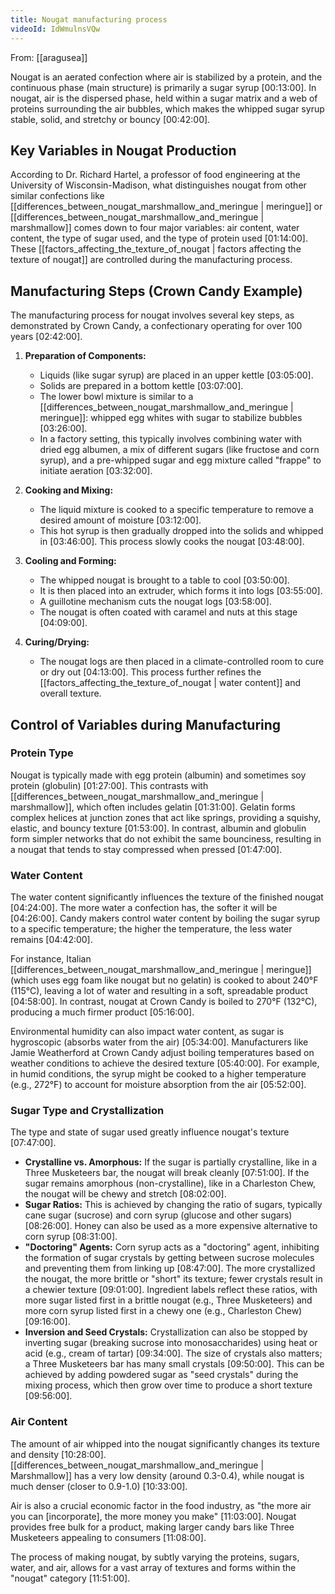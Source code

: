 ```yaml
---
title: Nougat manufacturing process
videoId: IdWmulnsVQw
---
```


From: [[aragusea]] <br/> 

Nougat is an aerated confection where air is stabilized by a protein, and the continuous phase (main structure) is primarily a sugar syrup <a class="yt-timestamp" data-t="00:13:00">[00:13:00]</a>. In nougat, air is the dispersed phase, held within a sugar matrix and a web of proteins surrounding the air bubbles, which makes the whipped sugar syrup stable, solid, and stretchy or bouncy <a class="yt-timestamp" data-t="00:42:00">[00:42:00]</a>.

## Key Variables in Nougat Production

According to Dr. Richard Hartel, a professor of food engineering at the University of Wisconsin-Madison, what distinguishes nougat from other similar confections like [[differences_between_nougat_marshmallow_and_meringue | meringue]] or [[differences_between_nougat_marshmallow_and_meringue | marshmallow]] comes down to four major variables: air content, water content, the type of sugar used, and the type of protein used <a class="yt-timestamp" data-t="01:14:00">[01:14:00]</a>. These [[factors_affecting_the_texture_of_nougat | factors affecting the texture of nougat]] are controlled during the manufacturing process.

## Manufacturing Steps (Crown Candy Example)

The manufacturing process for nougat involves several key steps, as demonstrated by Crown Candy, a confectionary operating for over 100 years <a class="yt-timestamp" data-t="02:42:00">[02:42:00]</a>.

1.  **Preparation of Components:**
    *   Liquids (like sugar syrup) are placed in an upper kettle <a class="yt-timestamp" data-t="03:05:00">[03:05:00]</a>.
    *   Solids are prepared in a bottom kettle <a class="yt-timestamp" data-t="03:07:00">[03:07:00]</a>.
    *   The lower bowl mixture is similar to a [[differences_between_nougat_marshmallow_and_meringue | meringue]]: whipped egg whites with sugar to stabilize bubbles <a class="yt-timestamp" data-t="03:26:00">[03:26:00]</a>.
    *   In a factory setting, this typically involves combining water with dried egg albumen, a mix of different sugars (like fructose and corn syrup), and a pre-whipped sugar and egg mixture called "frappe" to initiate aeration <a class="yt-timestamp" data-t="03:32:00">[03:32:00]</a>.

2.  **Cooking and Mixing:**
    *   The liquid mixture is cooked to a specific temperature to remove a desired amount of moisture <a class="yt-timestamp" data-t="03:12:00">[03:12:00]</a>.
    *   This hot syrup is then gradually dropped into the solids and whipped in <a class="yt-timestamp" data-t="03:46:00">[03:46:00]</a>. This process slowly cooks the nougat <a class="yt-timestamp" data-t="03:48:00">[03:48:00]</a>.

3.  **Cooling and Forming:**
    *   The whipped nougat is brought to a table to cool <a class="yt-timestamp" data-t="03:50:00">[03:50:00]</a>.
    *   It is then placed into an extruder, which forms it into logs <a class="yt-timestamp" data-t="03:55:00">[03:55:00]</a>.
    *   A guillotine mechanism cuts the nougat logs <a class="yt-timestamp" data-t="03:58:00">[03:58:00]</a>.
    *   The nougat is often coated with caramel and nuts at this stage <a class="yt-timestamp" data-t="04:09:00">[04:09:00]</a>.

4.  **Curing/Drying:**
    *   The nougat logs are then placed in a climate-controlled room to cure or dry out <a class="yt-timestamp" data-t="04:13:00">[04:13:00]</a>. This process further refines the [[factors_affecting_the_texture_of_nougat | water content]] and overall texture.

## Control of Variables during Manufacturing

### Protein Type
Nougat is typically made with egg protein (albumin) and sometimes soy protein (globulin) <a class="yt-timestamp" data-t="01:27:00">[01:27:00]</a>. This contrasts with [[differences_between_nougat_marshmallow_and_meringue | marshmallow]], which often includes gelatin <a class="yt-timestamp" data-t="01:31:00">[01:31:00]</a>. Gelatin forms complex helices at junction zones that act like springs, providing a squishy, elastic, and bouncy texture <a class="yt-timestamp" data-t="01:53:00">[01:53:00]</a>. In contrast, albumin and globulin form simpler networks that do not exhibit the same bounciness, resulting in a nougat that tends to stay compressed when pressed <a class="yt-timestamp" data-t="01:47:00">[01:47:00]</a>.

### Water Content
The water content significantly influences the texture of the finished nougat <a class="yt-timestamp" data-t="04:24:00">[04:24:00]</a>. The more water a confection has, the softer it will be <a class="yt-timestamp" data-t="04:26:00">[04:26:00]</a>. Candy makers control water content by boiling the sugar syrup to a specific temperature; the higher the temperature, the less water remains <a class="yt-timestamp" data-t="04:42:00">[04:42:00]</a>.

For instance, Italian [[differences_between_nougat_marshmallow_and_meringue | meringue]] (which uses egg foam like nougat but no gelatin) is cooked to about 240°F (115°C), leaving a lot of water and resulting in a soft, spreadable product <a class="yt-timestamp" data-t="04:58:00">[04:58:00]</a>. In contrast, nougat at Crown Candy is boiled to 270°F (132°C), producing a much firmer product <a class="yt-timestamp" data-t="05:16:00">[05:16:00]</a>.

Environmental humidity can also impact water content, as sugar is hygroscopic (absorbs water from the air) <a class="yt-timestamp" data-t="05:34:00">[05:34:00]</a>. Manufacturers like Jamie Weatherford at Crown Candy adjust boiling temperatures based on weather conditions to achieve the desired texture <a class="yt-timestamp" data-t="05:40:00">[05:40:00]</a>. For example, in humid conditions, the syrup might be cooked to a higher temperature (e.g., 272°F) to account for moisture absorption from the air <a class="yt-timestamp" data-t="05:52:00">[05:52:00]</a>.

### Sugar Type and Crystallization
The type and state of sugar used greatly influence nougat's texture <a class="yt-timestamp" data-t="07:47:00">[07:47:00]</a>.
*   **Crystalline vs. Amorphous:** If the sugar is partially crystalline, like in a Three Musketeers bar, the nougat will break cleanly <a class="yt-timestamp" data-t="07:51:00">[07:51:00]</a>. If the sugar remains amorphous (non-crystalline), like in a Charleston Chew, the nougat will be chewy and stretch <a class="yt-timestamp" data-t="08:02:00">[08:02:00]</a>.
*   **Sugar Ratios:** This is achieved by changing the ratio of sugars, typically cane sugar (sucrose) and corn syrup (glucose and other sugars) <a class="yt-timestamp" data-t="08:26:00">[08:26:00]</a>. Honey can also be used as a more expensive alternative to corn syrup <a class="yt-timestamp" data-t="08:31:00">[08:31:00]</a>.
*   **"Doctoring" Agents:** Corn syrup acts as a "doctoring" agent, inhibiting the formation of sugar crystals by getting between sucrose molecules and preventing them from linking up <a class="yt-timestamp" data-t="08:47:00">[08:47:00]</a>. The more crystallized the nougat, the more brittle or "short" its texture; fewer crystals result in a chewier texture <a class="yt-timestamp" data-t="09:01:00">[09:01:00]</a>. Ingredient labels reflect these ratios, with more sugar listed first in a brittle nougat (e.g., Three Musketeers) and more corn syrup listed first in a chewy one (e.g., Charleston Chew) <a class="yt-timestamp" data-t="09:16:00">[09:16:00]</a>.
*   **Inversion and Seed Crystals:** Crystallization can also be stopped by inverting sugar (breaking sucrose into monosaccharides) using heat or acid (e.g., cream of tartar) <a class="yt-timestamp" data-t="09:34:00">[09:34:00]</a>. The size of crystals also matters; a Three Musketeers bar has many small crystals <a class="yt-timestamp" data-t="09:50:00">[09:50:00]</a>. This can be achieved by adding powdered sugar as "seed crystals" during the mixing process, which then grow over time to produce a short texture <a class="yt-timestamp" data-t="09:56:00">[09:56:00]</a>.

### Air Content
The amount of air whipped into the nougat significantly changes its texture and density <a class="yt-timestamp" data-t="10:28:00">[10:28:00]</a>. [[differences_between_nougat_marshmallow_and_meringue | Marshmallow]] has a very low density (around 0.3-0.4), while nougat is much denser (closer to 0.9-1.0) <a class="yt-timestamp" data-t="10:33:00">[10:33:00]</a>.

Air is also a crucial economic factor in the food industry, as "the more air you can [incorporate], the more money you make" <a class="yt-timestamp" data-t="11:03:00">[11:03:00]</a>. Nougat provides free bulk for a product, making larger candy bars like Three Musketeers appealing to consumers <a class="yt-timestamp" data-t="11:08:00">[11:08:00]</a>.

The process of making nougat, by subtly varying the proteins, sugars, water, and air, allows for a vast array of textures and forms within the "nougat" category <a class="yt-timestamp" data-t="11:51:00">[11:51:00]</a>.